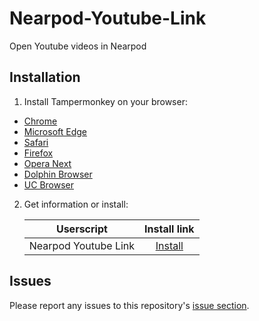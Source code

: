 # Nearpod-Youtube-Link

Open Youtube videos in Nearpod

## Installation

1. Install Tampermonkey on your browser:
  * [Chrome](https://www.tampermonkey.net/?ext=dhdg&browser=chrome)
  * [Microsoft Edge](https://www.tampermonkey.net/?ext=dhdg&browser=edge)
  * [Safari](https://www.tampermonkey.net/?ext=dhdg&browser=safari)
  * [Firefox](https://www.tampermonkey.net/?ext=dhdg&browser=firefox)
  * [Opera Next](https://www.tampermonkey.net/?ext=dhdg&browser=opera)
  * [Dolphin Browser](https://www.tampermonkey.net/?ext=dhdg&browser=dolphin)
  * [UC Browser](https://www.tampermonkey.net/?ext=dhdg&browser=ucweb)  

2. Get information or install:

	| Userscript             | Install link |
	|------------------------|:------------:|
	| Nearpod Youtube Link   | [Install](https://github.com/BlazerYoo/Nearpod-Youtube-Link/raw/main/Nearpod_Youtube_Link.user.js) |

## Issues

Please report any issues to this repository's [issue section](https://github.com/BlazerYoo/Nearpod-Youtube-Link/issues).
